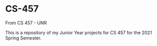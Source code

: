 # CS-457
From CS 457 - UNR

This is a repository of my Junior Year projects for CS 457 for the 2021 Spring Semester.
